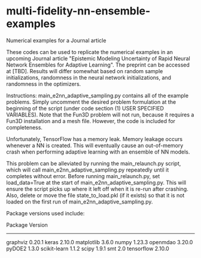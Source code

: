 # multi-fidelity-nn-ensemble-examples
Numerical examples for a Journal article

These codes can be used to replicate the numerical examples in an upcoming Journal article "Epistemic Modeling Uncertainty of Rapid Neural Network Ensembles for Adaptive Learning". The preprint can be accessed at [TBD]. Results will differ somewhat based on random sample initializations, randomness in the neural network initializations, and randomness in the optimizers. 

Instructions:
main_e2nn_adaptive_sampling.py contains all of the example problems. Simply uncomment the desired problem formulation at the beginning of the script (under code section (1) USER SPECIFIED VARIABLES). Note that the Fun3D problem will not run, because it requires a Fun3D installation and a mesh file. However, the code is included for completeness.

Unfortunately, TensorFlow has a memory leak. Memory leakage occurs whenever a NN is created. This will eventually cause an out-of-memory crash when performing adaptive learning with an ensemble of NN models. 

This problem can be alleviated by running the main_relaunch.py script, which will call main_e2nn_adaptive_sampling.py repeatedly until it completes without error. Before running main_relaunch.py, set load_data=True at the start of main_e2nn_adaptive_sampling.py. This will ensure the script picks up where it left off when it is re-run after crashing. Also, delete or move the file state_to_load.pkl (if it exists) so that it is not loaded on the first run of main_e2nn_adaptive_sampling.py. 


Package versions used include:

Package                       Version          
----------------------------- ---------------- 
graphviz                      0.20.1
keras                         2.10.0
matplotlib                    3.6.0
numpy                         1.23.3
openmdao                      3.20.0
pyDOE2                        1.3.0
scikit-learn                  1.1.2
scipy                         1.9.1
smt                           2.0
tensorflow                    2.10.0

